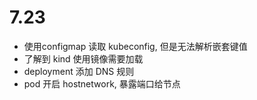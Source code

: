 # 7.23

- 使用configmap 读取 kubeconfig, 但是无法解析嵌套键值
- 了解到 kind 使用镜像需要加载
- deployment 添加 DNS 规则
- pod 开启 hostnetwork, 暴露端口给节点